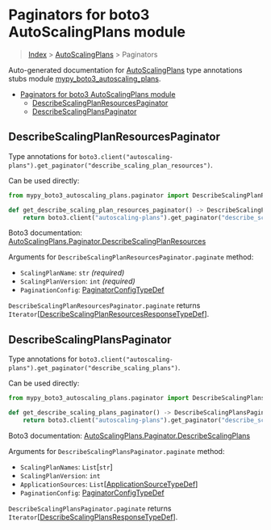 # Paginators for boto3 AutoScalingPlans module

> [Index](..) > [AutoScalingPlans](.) > Paginators

Auto-generated documentation for
[AutoScalingPlans](https://boto3.amazonaws.com/v1/documentation/api/latest/reference/services/autoscaling-plans.html#AutoScalingPlans)
type annotations stubs module
[mypy_boto3_autoscaling_plans](https://pypi.org/project/mypy-boto3-autoscaling-plans/).

- [Paginators for boto3 AutoScalingPlans module](#paginators-for-boto3-autoscalingplans-module)
  - [DescribeScalingPlanResourcesPaginator](#describescalingplanresourcespaginator)
  - [DescribeScalingPlansPaginator](#describescalingplanspaginator)

## DescribeScalingPlanResourcesPaginator

Type annotations for
`boto3.client("autoscaling-plans").get_paginator("describe_scaling_plan_resources")`.

Can be used directly:

```python
from mypy_boto3_autoscaling_plans.paginator import DescribeScalingPlanResourcesPaginator

def get_describe_scaling_plan_resources_paginator() -> DescribeScalingPlanResourcesPaginator:
    return boto3.client("autoscaling-plans").get_paginator("describe_scaling_plan_resources")
```

Boto3 documentation:
[AutoScalingPlans.Paginator.DescribeScalingPlanResources](https://boto3.amazonaws.com/v1/documentation/api/latest/reference/services/autoscaling-plans.html#AutoScalingPlans.Paginator.DescribeScalingPlanResources)

Arguments for `DescribeScalingPlanResourcesPaginator.paginate` method:

- `ScalingPlanName`: `str` *(required)*
- `ScalingPlanVersion`: `int` *(required)*
- `PaginationConfig`:
  [PaginatorConfigTypeDef](./type_defs.md#paginatorconfigtypedef)

`DescribeScalingPlanResourcesPaginator.paginate` returns
`Iterator`\[[DescribeScalingPlanResourcesResponseTypeDef](./type_defs.md#describescalingplanresourcesresponsetypedef)\].

## DescribeScalingPlansPaginator

Type annotations for
`boto3.client("autoscaling-plans").get_paginator("describe_scaling_plans")`.

Can be used directly:

```python
from mypy_boto3_autoscaling_plans.paginator import DescribeScalingPlansPaginator

def get_describe_scaling_plans_paginator() -> DescribeScalingPlansPaginator:
    return boto3.client("autoscaling-plans").get_paginator("describe_scaling_plans")
```

Boto3 documentation:
[AutoScalingPlans.Paginator.DescribeScalingPlans](https://boto3.amazonaws.com/v1/documentation/api/latest/reference/services/autoscaling-plans.html#AutoScalingPlans.Paginator.DescribeScalingPlans)

Arguments for `DescribeScalingPlansPaginator.paginate` method:

- `ScalingPlanNames`: `List`\[`str`\]
- `ScalingPlanVersion`: `int`
- `ApplicationSources`:
  `List`\[[ApplicationSourceTypeDef](./type_defs.md#applicationsourcetypedef)\]
- `PaginationConfig`:
  [PaginatorConfigTypeDef](./type_defs.md#paginatorconfigtypedef)

`DescribeScalingPlansPaginator.paginate` returns
`Iterator`\[[DescribeScalingPlansResponseTypeDef](./type_defs.md#describescalingplansresponsetypedef)\].
